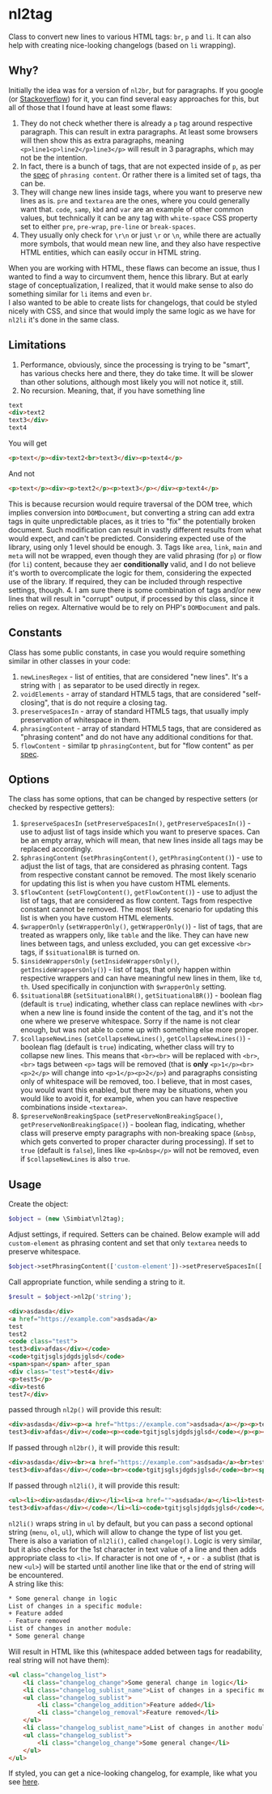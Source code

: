 # nl2tag
Class to convert new lines to various HTML tags: `br`, `p` and `li`. It can also help with creating nice-looking changelogs (based on `li` wrapping).

## Why?
Initially the idea was for a version of `nl2br`, but for paragraphs. If you google (or [Stackoverflow](https://stackoverflow.com/questions/3738124/nl2br-for-paragraphs)) for it, you can find several easy approaches for this, but all of those that I found have at least some flaws:
1. They do not check whether there is already a `p` tag around respective paragraph. This can result in extra paragraphs. At least some browsers will then show this as extra paragraphs, meaning `<p>line1<p>line2</p>line3</p>` will result in 3 paragraphs, which may not be the intention.
2. In fact, there is a bunch of tags, that are not expected inside of `p`, as per the [spec](https://html.spec.whatwg.org/#phrasing-content) of `phrasing content`. Or rather there is a limited set of tags, tha can be.
3. They will change new lines inside tags, where you want to preserve new lines as is. `pre` and `textarea` are the ones, where you could generally want that. `code`, `samp`, `kbd` and `var` are an example of other common values, but technically it can be any tag with `white-space` CSS property set to either `pre`, `pre-wrap`, `pre-line` or `break-spaces`.  
4. They usually only check for `\r\n` or just `\r` or `\n`, while there are actually more symbols, that would mean new line, and they also have respective HTML entities, which can easily occur in HTML string.

When you are working with HTML, these flaws can become an issue, thus I wanted to find a way to circumvent them, hence this library. But at early stage of conceptualization, I realized, that it would make sense to also do something similar for `li` items and even `br`.  
I also wanted to be able to create lists for changelogs, that could be styled nicely with CSS, and since that would imply the same logic as we have for `nl2li` it's done in the same class.

## Limitations
1. Performance, obviously, since the processing is trying to be "smart", has various checks here and there, they do take time. It will be slower than other solutions, although most likely you will not notice it, still.
2. No recursion. Meaning, that, if you have something line
```html
text
<div>text2
text3</div>
text4
```
You will get
```html
<p>text</p><div>text2<br>text3</div><p>text4</p>
```
And not
```html
<p>text</p><div><p>text2</p><p>text3</p></div><p>text4</p>
```
This is because recursion would require traversal of the DOM tree, which implies conversion into `DOMDocument`, but converting a string can add extra tags in quite unpredictable places, as it tries to "fix" the potentially broken document. Such modification can result in vastly different results from what would expect, and can't be predicted. Considering expected use of the library, using only 1 level should be enough.
3. Tags like `area`, `link`, `main` and `meta` will not be wrapped, even though they are valid phrasing (for `p`) or flow (for `li`) content, because they aer **conditionally** valid, and I do not believe it's worth to overcomplicate the logic for them, considering the expected use of the library. If required, they can be included through respective settings, though.
4. I am sure there is some combination of tags and/or new lines that will result in "corrupt" output, if processed by this class, since it relies on regex. Alternative would be to rely on PHP's `DOMDocument` and pals.

## Constants
Class has some public constants, in case you would require something similar in other classes in your code:  
1. `newLinesRegex` - list of entities, that are considered "new lines". It's a string with `|` as separator to be used directly in regex.  
2. `voidElements` - array of standard HTML5 tags, that are considered "self-closing", that is do not require a closing tag.  
3. `preserveSpacesIn` - array of standard HTML5 tags, that usually imply preservation of whitespace in them.  
4. `phrasingContent` - array of standard HTML5 tags, that are considered as "phrasing content" and do not have any additional conditions for that.  
5. `flowContent` - similar tp `phrasingContent`, but for "flow content" as per [spec](https://html.spec.whatwg.org/#flow-content).

## Options
The class has some options, that can be changed by respective setters (or checked by respective getters):
1. `$preserveSpacesIn` (`setPreserveSpacesIn()`, `getPreserveSpacesIn()`) - use to adjust list of tags inside which you want to preserve spaces. Can be an empty array, which will mean, that new lines inside all tags may be replaced accordingly.
2. `$phrasingContent` (`setPhrasingContent()`, `getPhrasingContent()`) - use to adjust the list of tags, that are considered as phrasing content. Tags from respective constant cannot be removed. The most likely scenario for updating this list is when you have custom HTML elements.
3. `$flowContent` (`setFlowgContent()`, `getFlowContent()`) - use to adjust the list of tags, that are considered as flow content. Tags from respective constant cannot be removed. The most likely scenario for updating this list is when you have custom HTML elements.
4. `$wrapperOnly` (`setWrapperOnly()`, `getWrapperOnly()`) - list of tags, that are treated as wrappers only, like `table` and the like. They can have new lines between tags, and unless excluded, you can get excessive `<br>` tags, if `$situationalBR` is turned on.
5. `$insideWrappersOnly` (`setInsideWrappersOnly()`, `getInsideWrappersOnly()`) - list of tags, that only happen within respective wrappers and can have meaningful new lines in them, like `td`, `th`. Used specifically in conjunction with `$wrapperOnly` setting.
6. `$situationalBR` (`setSituationalBR()`, `getSituationalBR()`) - boolean flag (default is `true`) indicating, whether class can replace newlines with `<br>` when a new line is found inside the content of the tag, and it's not the one where we preserve whitespace. Sorry if the name is not clear enough, but was not able to come up with something else more proper.
7. `$collapseNewLines` (`setCollapseNewLines()`, `getCollapseNewLines()`) - boolean flag (default is `true`) indicating, whether class will try to collapse new lines. This means that `<br><br>` will be replaced with `<br>`, `<br>` tags between `<p>` tags will be removed (that is **only** `<p>1</p><br><p>2</p>` will change into `<p>1</p><p>2</p>`) and paragraphs consisting only of whitespace will be removed, too. I believe, that in most cases, you would want this enabled, but there may be situations, when you would like to avoid it, for example, when you can have respective combinations inside `<textarea>`.
8. `$preserveNonBreakingSpace` (`setPreserveNonBreakingSpace()`, `getPreserveNonBreakingSpace()`) - boolean flag, indicating, whether class will preserve empty paragraphs with non-breaking space (`&nbsp`, which gets converted to proper character during processing). If set to `true` (default is `false`), lines like `<p>&nbsp</p>` will not be removed, even if `$collapseNewLines` is also `true`.

## Usage
Create the object:
```php
$object = (new \Simbiat\nl2tag);
```
Adjust settings, if required. Setters can be chained. Below example will add `custom-element` as phrasing content and set that only `textarea` needs to preserve whitespace.
```php
$object->setPhrasingContent(['custom-element'])->setPreserveSpacesIn(['textarea']);
```
Call appropriate function, while sending a string to it.
```php
$result = $object->nl2p('string');
```
```html
<div>asdasda</div>
<a href="https://example.com">asdsada</a>
test
test2
<code class="test">
test3<div>afdas</div></code>
<code>tgitjsglsjdgdsjglsd</code>
<span>span</span> after_span
<div class="test">test4</div>
<p>test5</p>
<div>test6
test7</div>
```
passed through `nl2p()` will provide this result:
```html
<div>asdasda</div><p><a href="https://example.com">asdsada</a></p><p>test</p><p>test2</p><code class="test">
test3<div>afdas</div></code><p><code>tgitjsglsjdgdsjglsd</code></p><p><span>span</span> after_span</p><div class="test">test4</div><p>test5</p><div>test6<br>test7</div>
```
If passed through `nl2br()`, it will provide this result:
```html
<div>asdasda</div><br><a href="https://example.com">asdsada</a><br>test<br>test2<br><code class="test">
test3<div>afdas</div></code><br><code>tgitjsglsjdgdsjglsd</code><br><span>span</span> after_span<br><div class="test">test4</div><br><p>test5</p><br><div>test6<br>test7</div>
```
If passed through `nl2li()`, it will provide this result:
```html
<ul><li><div>asdasda</div></li><li><a href="">asdsada</a></li><li>test</li><li>test2</li><li><code class="test">
test3<div>afdas</div></code></li><li><code>tgitjsglsjdgdsjglsd</code></li><li><span>span</span> after_span</li><li><div class="test">test4</div></li><li><p>test5</p></li><li><div>test6<br>test7</div></li></ul>
```
`nl2li()` wraps string in `ul` by default, but you can pass a second optional string (`menu`, `ol`, `ul`), which will allow to change the type of list you get.  
There is also a variation of `nl2li()`, called `changelog()`. Logic is very similar, but it also checks for the 1st character in text value of a line and then adds appropriate class to `<li>`. If character is not one of `*`, `+` or `-` a sublist (that is new `<ul>`) will be started until another line like that or the end of string will be encountered.  
A string like this:
```html
* Some general change in logic
List of changes in a specific module:
+ Feature added
- Feature removed
List of changes in another module:
* Some general change
```
Will result in HTML like this (whitespace added between tags for readability, real string will not have them):
```html
<ul class="changelog_list">
    <li class="changelog_change">Some general change in logic</li>
    <li class="changelog_sublist_name">List of changes in a specific module:</li>
    <ul class="changelog_sublist">
        <li class="changelog_addition">Feature added</li>
        <li class="changelog_removal">Feature removed</li>
    </ul>
    <li class="changelog_sublist_name">List of changes in another module:</li>
    <ul class="changelog_sublist">
        <li class="changelog_change">Some general change</li>
    </ul>
</ul>
```
If styled, you can get a nice-looking changelog, for example, like what you see [here](https://www.simbiat.dev/talks/posts/123).

